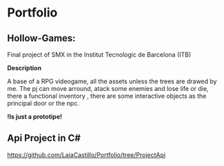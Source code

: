 # Portfolio
## Hollow-Games: 
  Final project of SMX in the Institut Tecnologic de Barcelona (ITB)
  
  __Description__
  
  A base of a RPG videogame, all the assets unless the trees are drawed by me. The pj can move arround, atack some enemies and lose life or die, there a functional inventory , there are some interactive objects as the principal door or the npc. 
  
  __!Is just a prototipe!__

## Api Project in C#

https://github.com/LaiaCastillo/Portfolio/tree/ProjectApi
